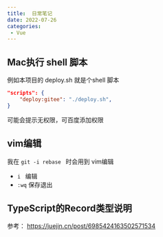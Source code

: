 ```yaml
---
title:  日常笔记
date: 2022-07-26
categories: 
 - Vue
---
```

<Boxx type='tip' />

## Mac执行 shell 脚本

例如本项目的 deploy.sh 就是个shell 脚本

```json
"scripts": {
    "deploy:gitee": "./deploy.sh",
}
```

可能会提示无权限，可百度添加权限

## vim编辑

我在 `git -i rebase `  时会用到 vim编辑

- `i ` 编辑
- `:wq` 保存退出


## TypeScript的Record类型说明

参考： https://juejin.cn/post/6985424163502571534 